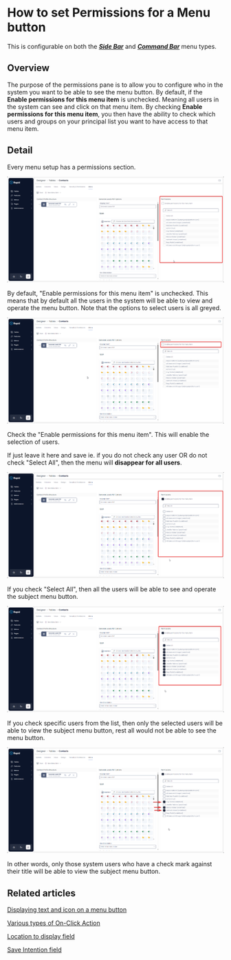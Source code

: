 # How to set Permissions for a Menu button

This is configurable on both the ***[Side Bar](/docs/Rapid/3-User%20Manual/Glossary/glossary.md#sidebar)*** and ***[Command Bar](/docs/Rapid/3-User%20Manual/Glossary/glossary.md#command-bar)*** menu types.

## Overview

The purpose of the permissions pane is to allow you to configure who in the system you want to be able to see the menu button. By default, if the **Enable permissions for this menu item** is unchecked. Meaning all users in the system can see and click on that menu item. By checking **Enable permissions for this menu item**, you then have the ability to check which users and groups on your principal list you want to have access to that menu item.

## Detail

Every menu setup has a permissions section.

![Permission location](<Permission location.png>)

By default, "Enable permissions for this menu item" is unchecked. This means that by default all the users in the system will be able to view and operate the menu button. Note that the options to select users is all greyed.

![Enable permissions toggle](<Enable permissions toggle.png>)

Check the "Enable permissions for this menu item". This will enable the selection of users.

If just leave it here and save ie. if you do not check any user OR do not check "Select All", then the menu will **disappear for all users**.

![Permissions enabled](<Permissions enabled.png>)

If you check "Select All", then all the users will be able to see and operate the subject menu button.

![All users selected](<All users selected.png>)

If you check specific users from the list, then only the selected users will be able to view the subject menu button, rest all would not be able to see the menu button.

![Specific users selected](<Specific users selected.png>)

In other words, only those system users who have a check mark against their title will be able to view the subject menu button.

## Related articles

[Displaying text and icon on a menu button ](/docs/Rapid/4-Keyper%20Manual/2-Designer/3-Menus/3-menu-button-configuration/3-menu-button-configuration.md "How to set display text and icon for a menu item?")

[Various types of On-Click Action](/docs/Rapid/4-Keyper%20Manual/2-Designer/3-Menus/3-menu-button-configuration/1-how-to-set-on-click-action-for-a-menu/1-how-to-set-on-click-action-for-a-menu.md "How to set On-Click Action for a menu item?")

[Location to display field](/docs/Rapid/4-Keyper%20Manual/2-Designer/3-Menus/3-menu-button-configuration/what-is-location-to-display-in-a-menu/what-is-location-to-display-in-a-menu.md "What is Location to Display option in a Menu?")

[Save Intention field](/docs/Rapid/4-Keyper%20Manual/2-Designer/3-Menus/3-menu-button-configuration/what-is-save-intention-in-a-menu/what-is-save-intention-in-a-menu.md "What is Save Intention option in a Menu setup?")
